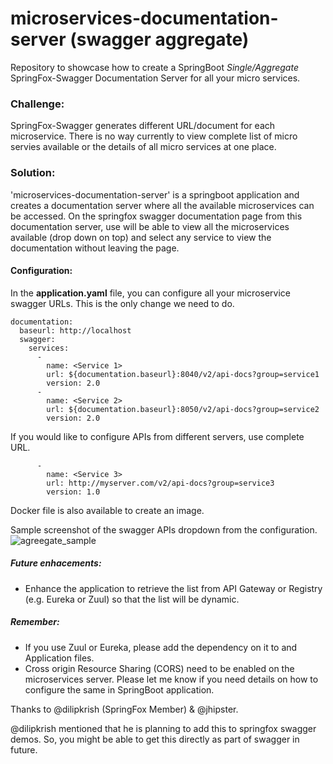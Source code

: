 # microservices-documentation-server (swagger aggregate)
Repository to showcase how to create a SpringBoot *Single/Aggregate* SpringFox-Swagger Documentation Server for all your micro services.

### Challenge:
   SpringFox-Swagger generates different URL/document for each microservice. There is no way currently to view complete list of micro servies available or the details of all micro services at one place.

### Solution:
'microservices-documentation-server' is a springboot application and creates a documentation server where all the available microservices can be accessed. On the springfox swagger documentation page from this documentation server, use will be able to view all the microservices available (drop down on top) and select any service to view the documentation without leaving the page.

#### Configuration:
In the **application.yaml** file, you can configure all your microservice swagger URLs. This is the only change we need to do.

```
documentation: 
  baseurl: http://localhost
  swagger: 
    services:   
      - 
        name: <Service 1>
        url: ${documentation.baseurl}:8040/v2/api-docs?group=service1
        version: 2.0
      - 
        name: <Service 2>
        url: ${documentation.baseurl}:8050/v2/api-docs?group=service2
        version: 2.0
```

If you would like to configure APIs from different servers, use complete URL.
```
      - 
        name: <Service 3>
        url: http://myserver.com/v2/api-docs?group=service3
        version: 1.0
```



Docker file is also available to create an image. 

Sample screenshot of the swagger APIs dropdown from the configuration.   
![agreegate_sample](https://user-images.githubusercontent.com/16730490/56501884-1b946600-64d6-11e9-9bfb-6a80f401fe6f.png)


##### Future enhacements:
* Enhance the application to retrieve the list from API Gateway or Registry (e.g. Eureka or Zuul) so that the list will be dynamic.


##### Remember:
* If you use Zuul or Eureka, please add the dependency on it to and Application files.
* Cross origin Resource Sharing (CORS) need to be enabled on the microservices server. Please let me know if you need details on how to configure the same in SpringBoot application.


Thanks to @dilipkrish (SpringFox Member) & @jhipster.

@dilipkrish mentioned that he is planning to add this to springfox swagger demos. So, you might be able to get this directly as part of swagger in future.
